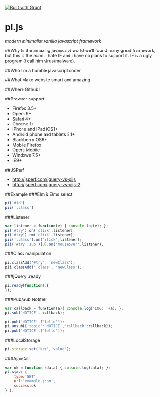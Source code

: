 [![Built with Grunt](https://cdn.gruntjs.com/builtwith.png)](http://gruntjs.com/)

pi.js
=====

*modern minimalist vanilla javascript framework*

##Why
In the amazing javascript world we'll found many great framework, but this is the _mine_.
I hate IE and i have no plans to support it.
IE is a ugly program (i call him virus/malware).

##Who
I'm a humble javascript coder

##What
Make website smart and amazing

##Where
Github!

##Browser support:
- Firefox 3.5+
- Opera 9+
- Safari 4+
- Chrome 1+
- iPhone and iPad iOS1+
- Android phone and tablets 2.1+
- Blackberry OS6+
- Mobile Firefox
- Opera Mobile
- Windows 7.5+
- IE9+

##JSPerf
* http://jsperf.com/jquery-vs-pijs
* http://jsperf.com/jquery-vs-pijs-2


##Example
###Elm & Elms select
```javascript
pi('#id')
pii('.class')
```

###Listener
```javascript
var listener = function(e) { console.log(e); };
pi('#try').on('click',listener);
pi('#try').rm('click',listener);
pii('.class').on('click',listener);
pii('#try .sub')[0].on('mouseover',listener);
```

###Class manipulation
```javascript
pi.classAdd('#try', 'newClass');
pii.classAdd('.class', 'newClass');
```

###jQuery .ready
```javascript
pi.ready(function(){
});
```

###Pub/Sub Notifier
```javascript
var callback = function(a){ console.log('LOG: '+a); };
pi.sub('NOTICE', callback);

pi.pub('NOTICE',['hello']);
pi.unsub({'topic':'NOTICE','callback':callback});
pi.pub('NOTICE',['hello']);
```

###LocalStorage
```javascript
pi.storage.set('key','value');
```

###AjaxCall
```javascript
var ok = function (data) { console.log(data); };
pi.ajax( {
    type:'GET',
    url:'example.json',
    success:ok
} );
```
